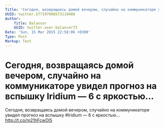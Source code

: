 ```yaml
---
Title: 'Сегодня, возвращаясь домой вечером, случайно на коммуникаторе увидел прогноз на вспышку Iridium — 6 с яркостью...'
UUID: twitter.577197098573119488
Author:
    Title: Balancer
    UUID: twitter.user.balancer73
Date: 'Sun, 15 Mar 2015 22:58:06 +0300'
Type: Post
Markup: Text
---
```


# Сегодня, возвращаясь домой вечером, случайно на коммуникаторе увидел прогноз на вспышку Iridium — 6 с яркостью...

Сегодня, возвращаясь домой вечером, случайно на
коммуникаторе увидел прогноз на вспышку #Iridium — 6 с
яркостью... http://t.co/m21hFcwOl5
